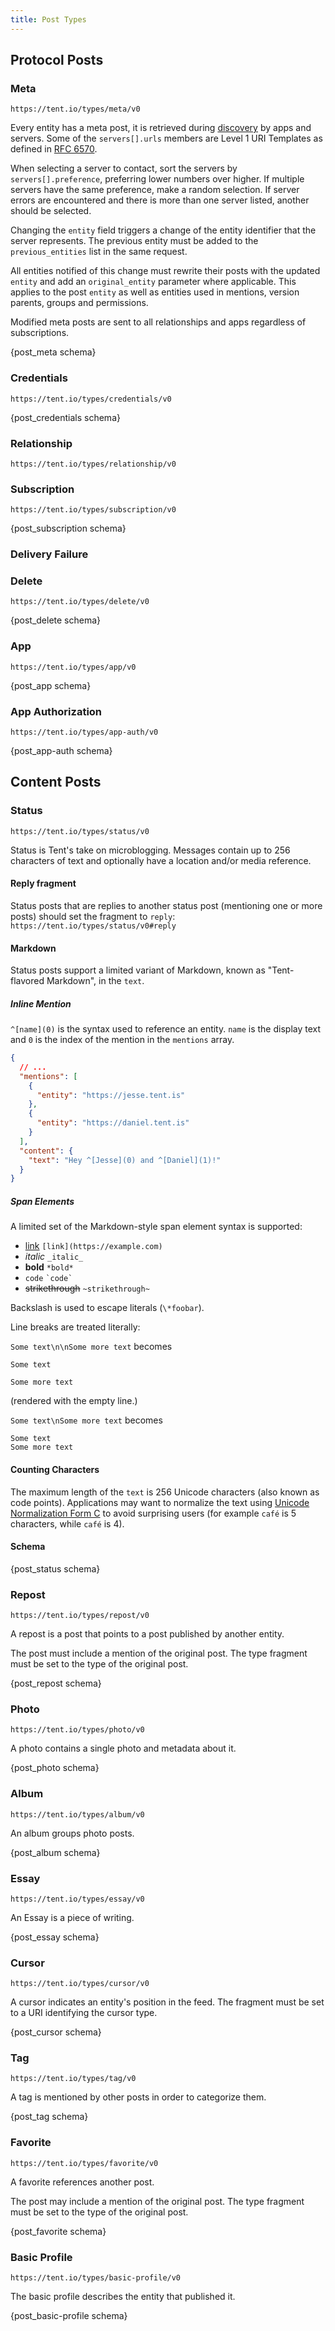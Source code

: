 ```yaml
---
title: Post Types
---
```


## Protocol Posts

### Meta

`https://tent.io/types/meta/v0`

Every entity has a meta post, it is retrieved during
[discovery](/docs/servers-entities#discovery) by apps and servers. Some of the
`servers[].urls` members are Level 1 URI Templates as defined in [RFC
6570](https://tools.ietf.org/html/rfc6570).

When selecting a server to contact, sort the servers by `servers[].preference`,
preferring lower numbers over higher. If multiple servers have the same
preference, make a random selection. If server errors are encountered and there
is more than one server listed, another should be selected.

Changing the `entity` field triggers a change of the entity identifier that the
server represents. The previous entity must be added to the `previous_entities`
list in the same request.

All entities notified of this change must rewrite their posts with the updated
`entity` and add an `original_entity` parameter where applicable. This applies
to the post `entity` as well as entities used in mentions, version parents,
groups and permissions.

Modified meta posts are sent to all relationships and apps regardless of
subscriptions.

{post_meta schema}

### Credentials

`https://tent.io/types/credentials/v0`

{post_credentials schema}

### Relationship

`https://tent.io/types/relationship/v0`

### Subscription

`https://tent.io/types/subscription/v0`

{post_subscription schema}

### Delivery Failure

### Delete

`https://tent.io/types/delete/v0`

{post_delete schema}

### App

`https://tent.io/types/app/v0`

{post_app schema}

### App Authorization

`https://tent.io/types/app-auth/v0`

{post_app-auth schema}

## Content Posts

### Status

`https://tent.io/types/status/v0`

Status is Tent's take on microblogging. Messages contain up to 256 characters of
text and optionally have a location and/or media reference.


#### Reply fragment

Status posts that are replies to another status post (mentioning one or more
posts) should set the fragment to
`reply`: `https://tent.io/types/status/v0#reply`

#### Markdown

Status posts support a limited variant of Markdown, known as "Tent-flavored
Markdown", in the `text`.

##### Inline Mention

`^[name](0)` is the syntax used to reference an entity. `name` is the display
text and `0` is the index of the mention in the `mentions` array.

```json
{
  // ...
  "mentions": [
    {
      "entity": "https://jesse.tent.is"
    },
    {
      "entity": "https://daniel.tent.is"
    }
  ],
  "content": {
    "text": "Hey ^[Jesse](0) and ^[Daniel](1)!"
  }
}
```

##### Span Elements

A limited set of the Markdown-style span element syntax is supported:

- [link](https://example.com) `[link](https://example.com)`
- _italic_ `_italic_`
- **bold** `*bold*`
- `code` `` `code` ``
- ~~strikethrough~~ `~strikethrough~`

Backslash is used to escape literals (`\*foobar`).

Line breaks are treated literally:

`Some text\n\nSome more text` becomes

```text
Some text

Some more text
```

(rendered with the empty line.)

`Some text\nSome more text` becomes

```text
Some text
Some more text
```

#### Counting Characters

The maximum length of the `text` is 256 Unicode characters (also known as code
points). Applications may want to normalize the text using [Unicode
Normalization Form C](http://unicode.org/reports/tr15/) to avoid surprising
users (for example `café` is 5 characters, while `café` is 4).

#### Schema

{post_status schema}


### Repost

`https://tent.io/types/repost/v0`

A repost is a post that points to a post published by another entity.

The post must include a mention of the original post. The type fragment must be set to the type of the original post.

{post_repost schema}

### Photo

`https://tent.io/types/photo/v0`

A photo contains a single photo and metadata about it.

{post_photo schema}

### Album

`https://tent.io/types/album/v0`

An album groups photo posts.

{post_album schema}

### Essay

`https://tent.io/types/essay/v0`

An Essay is a piece of writing.

{post_essay schema}


### Cursor

`https://tent.io/types/cursor/v0`

A cursor indicates an entity's position in the feed. The fragment must be set to
a URI identifying the cursor type.

{post_cursor schema}

### Tag

`https://tent.io/types/tag/v0`

A tag is mentioned by other posts in order to categorize them.

{post_tag schema}

### Favorite

`https://tent.io/types/favorite/v0`

A favorite references another post.

The post may include a mention of the original post. The type fragment must be set to the type of the original post.

{post_favorite schema}

### Basic Profile

`https://tent.io/types/basic-profile/v0`

The basic profile describes the entity that published it.

{post_basic-profile schema}
